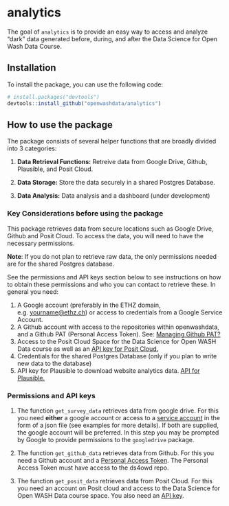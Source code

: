 
<!-- README.md is generated from README.Rmd. Please edit that file -->
<!-- badges: start -->
<!-- badges: end -->

# analytics

The goal of `analytics` is to provide an easy way to access and analyze
“dark” data generated before, during, and after the Data Science for
Open Wash Data Course.

## Installation

To install the package, you can use the following code:

``` r
# install.packages("devtools")
devtools::install_github("openwashdata/analytics")
```

## How to use the package

The package consists of several helper functions that are broadly
divided into 3 categories:

1.  **Data Retrieval Functions:** Retreive data from Google Drive,
    Github, Plausible, and Posit Cloud.

2.  **Data Storage:** Store the data securely in a shared Postgres
    Database.

3.  **Data Analysis:** Data analysis and a dashboard (under development)

### Key Considerations before using the package

This package retrieves data from secure locations such as Google Drive,
Github and Posit Cloud. To access the data, you will need to have the
necessary permissions.

**Note**: If you do not plan to retrieve raw data, the only permissions
needed are for the shared Postgres database.

See the permissions and API keys section below to see instructions on
how to obtain these permissions and who you can contact to retrieve
these. In general you need:

1.  A Google account (preferably in the ETHZ domain,
    e.g. <yourname@ethz.ch>) or access to credentials from a Google
    Service Account.
2.  A Github account with access to the repositories within
    openwashdata, and a Github PAT (Personal Access Token). See:
    [Managing Github
    PAT?](https://docs.github.com/en/authentication/keeping-your-account-and-data-secure/managing-your-personal-access-tokens)
3.  Access to the Posit Cloud Space for the Data Science for Open WASH
    Data course as well as an [API key for Posit
    Cloud.](https://docs.posit.co/connect/user/api-keys/)
4.  Credentials for the shared Postgres Database (only if you plan to
    write new data to the database)
5.  API key for Plausible to download website analytics data. [API for
    Plausible.](https://plausible.io/docs/stats-api#get-apiv1statsbreakdown)

### Permissions and API keys

1.  The function `get_survey_data` retrieves data from google drive. For
    this you need **either** a google account or access to a [service
    account](https://cloud.google.com/iam/docs/service-account-overview)
    in the form of a json file (see examples for more details). If both
    are supplied, the google account will be preferred. In this step you
    may be prompted by Google to provide permissions to the
    `googledrive` package.

2.  The function `get_github_data` retrieves data from Github. For this
    you need a Github account and a [Personal Access
    Token](https://docs.github.com/en/authentication/keeping-your-account-and-data-secure/creating-a-personal-access-token).
    The Personal Access Token must have access to the ds4owd repo.

3.  The function `get_posit_data` retrieves data from Posit Cloud. For
    this you need an account on Posit cloud and access to the Data
    Science for Open WASH Data course space. You also need an [API
    key](https://docs.posit.co/connect/user/api-keys/).
